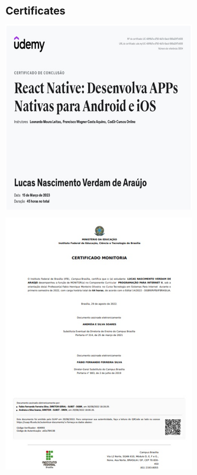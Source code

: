 # Certificates

<div align="center">
  <img height="500" width="690" src="https://github.com/LucasVerdam/Certificates/blob/main/ReactNativeJPG.jpg" />
</div>
<br>

<div align="center">
  <img height="680" width="550" src="https://github.com/LucasVerdam/Certificates/blob/main/MonitoriaJPG.jpg" />
</div>
